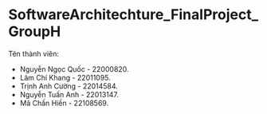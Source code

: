 # SoftwareArchitechture_FinalProject_GroupH
Tên thành viên:
- Nguyễn Ngọc Quốc - 22000820.
- Lâm Chí Khang - 22011095.
- Trịnh Anh Cường - 22014584.
- Nguyễn Tuấn Anh - 22013147.
- Mã Chấn Hiền - 22108569.

